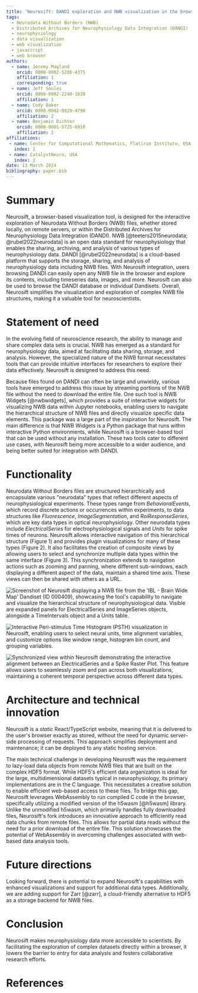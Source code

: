 ```yaml
---
title: 'Neurosift: DANDI exploration and NWB visualization in the browser'
tags:
  - Neurodata Without Borders (NWB)
  - Distributed Archives for Neurophysiology Data Integration (DANDI)
  - neurophysiology
  - data visualization
  - web visualization
  - javascript
  - web browser
authors:
  - name: Jeremy Magland
    orcid: 0000-0002-5286-4375
    affiliation: 1
    corresponding: true
  - name: Jeff Soules
    orcid: 0000-0002-2240-1038
    affiliation: 1
  - name: Cody Baker
    orcid: 0000-0002-0829-4790
    affiliation: 2
  - name: Benjamin Dichter
    orcid: 0000-0001-5725-6910
    affiliation: 2
affiliations:
 - name: Center for Computational Mathematics, Flatiron Institute, USA
   index: 1
 - name: CatalystNeuro, USA
   index: 2
date: 13 March 2024
bibliography: paper.bib
---
```


# Summary

Neurosift, a browser-based visualization tool, is designed for the interactive exploration of Neurodata Without Borders (NWB) files, whether stored locally, on remote servers, or within the Distributed Archives for Neurophysiology Data Integration (DANDI). NWB [@teeters2015neurodata; @rubel2022neurodata] is an open data standard for neurophysiology that enables the sharing, archiving, and analysis of various types of neurophysiology data. DANDI [@rubel2022neurodata] is a cloud-based platform that supports the storage, sharing, and analysis of neurophysiology data including NWB files. With Neurosift integration, users browsing DANDI can easily open any NWB file in the browser and explore its contents, including timeseries data, images, and more. Neurosift can also be used to browse the DANDI database or individual Dandisets. Overall, Neurosift simplifies the visualization and exploration of complex NWB file structures, making it a valuable tool for neuroscientists.

# Statement of need

In the evolving field of neuroscience research, the ability to manage and share complex data sets is crucial. NWB has emerged as a standard for neurophysiology data, aimed at facilitating data sharing, storage, and analysis. However, the specialized nature of the NWB format necessitates tools that can provide intuitive interfaces for researchers to explore their data effectively. Neurosift is designed to address this need.

Because files found on DANDI can often be large and unwieldy, various tools have emerged to address this issue by streaming portions of the NWB file without the need to download the entire file. One such tool is NWB Widgets [@nwbwidgets], which provides a suite of interactive widgets for visualizing NWB data within Jupyter notebooks, enabling users to navigate the hierarchical structure of NWB files and directly visualize specific data elements. This package was a large part of the inspiration for Neurosift. The main difference is that NWB Widgets is a Python package that runs within interactive Python environments, while Neurosift is a browser-based tool that can be used without any installation. These two tools cater to different use cases, with Neurosift being more accessible to a wider audience, and being better suited for integration with DANDI.

# Functionality

Neurodata Without Borders files are structured hierarchically and encapsulate various "neurodata" types that reflect different aspects of neurophysiological experiments. These types range from *BehavioralEvents*, which record discrete actions or occurrences within experiments, to data structures like *Fluorescence*, *ImageSegmentation*, and *RoiResponseSeries*, which are key data types in optical neurophysiology. Other neurodata types include *ElectricalSeries* for electrophysiological signals and *Units* for spike times of neurons. Neurosift allows interactive navigation of this hierarchical structure (Figure 1) and provides plugin visualizations for many of these types (Figure 2). It also facilitates the creation of composite views by allowing users to select and synchronize multiple data types within the same interface (Figure 3). This synchronization extends to navigation actions such as zooming and panning, where different sub-windows, each displaying a different aspect of the data, maintain a shared time axis. These views can then be shared with others as a URL.

<!-- https://neurosift.app/?p=/nwb&url=https://api.dandiarchive.org/api/assets/db8b5f00-05a1-4485-89ca-1767acf0ae36/download/&dandisetId=000409&dandisetVersion=draft -->
![Screenshot of Neurosift displaying a NWB file from the 'IBL - Brain Wide Map' Dandiset (ID 000409), showcasing the tool's capability to navigate and visualize the hierarchical structure of neurophysiological data. Visible are expanded panels for *ElectricalSeries* and *ImageSeries* objects, alongside a *TimeIntervals* object and a *Units* table.](./images/neurosift-screenshot-1.png)

<!-- https://neurosift.app/?p=/nwb&url=https://dandiarchive.s3.amazonaws.com/blobs/f76/b9f/f76b9f7e-38ed-43fb-8fd0-4cc272fcd8bd&dandisetId=000409&dandisetVersion=draft&tab=view:PSTH|/intervals/trials -->
![Interactive Peri-stimulus Time Histogram (PSTH) visualization in Neurosift, enabling users to select neural units, time alignment variables, and customize options like window range, histogram bin count, and grouping variables.](./images/neurosift-screenshot-3.png)

<!-- https://neurosift.app/?p=/nwb&url=https://dandiarchive.s3.amazonaws.com/blobs/c86/cdf/c86cdfba-e1af-45a7-8dfd-d243adc20ced&tab=neurodata-items:neurodata-item:/acquisition/ElectricalSeries|ElectricalSeries@view:DirectRasterPlot|/units -->
![Synchronized view within Neurosift demonstrating the interactive alignment between an *ElectricalSeries* and a *Spike Raster Plot*. This feature allows users to seamlessly zoom and pan across both visualizations, maintaining a coherent temporal perspective across different data types.](./images/neurosift-screenshot-2.png)



# Architecture and technical innovation

Neurosift is a *static* React/TypeScript website, meaning that it is delivered to the user's browser exactly as stored, without the need for dynamic server-side processing of requests. This approach simplifies deployment and maintenance; it can be deployed to any static hosting service.

The main technical challenge in developing Neurosift was the requirement to lazy-load data objects from remote NWB files that are built on the complex HDF5 format. While HDF5's efficient data organization is ideal for the large, multidimensional datasets typical in neurophysiology, its primary implementations are in the C language. This necessitates a creative solution to enable efficient web-based access to these files. To bridge this gap, Neurosift leverages WebAssembly to run compiled C code in the browser, specifically utilizing a modified version of the h5wasm [@h5wasm] library. Unlike the unmodified h5wasm, which primarily handles fully downloaded files, Neurosift's fork introduces an innovative approach to efficiently read data chunks from remote files. This allows for partial data reads without the need for a prior download of the entire file. This solution showcases the potential of WebAssembly in overcoming challenges associated with web-based data analysis tools.

# Future directions

Looking forward, there is potential to expand Neurosift's capabilities with enhanced visualizations and support for additional data types. Additionally, we are adding support for Zarr [@zarr], a cloud-friendly alternative to HDF5 as a storage backend for NWB files.

# Conclusion

Neurosift makes neurophysiology data more accessible to scientists. By facilitating the exploration of complex datasets directly within a browser, it lowers the barrier to entry for data analysis and fosters collaborative research efforts.

# References
